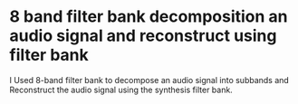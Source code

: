 # 8 band filter bank decomposition an audio signal and reconstruct using filter bank
I Used 8-band filter bank to decompose an audio signal into subbands and Reconstruct the audio signal using the synthesis filter bank.
